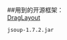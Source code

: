 


##用到的开源框架：<br>
[DragLayout](https://github.com/BlueMor/DragLayout)  
  
    jsoup-1.7.2.jar
<br>








